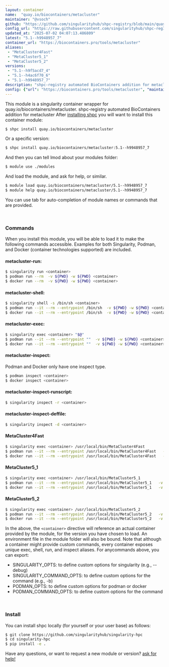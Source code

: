 ```yaml
---
layout: container
name:  "quay.io/biocontainers/metacluster"
maintainer: "@vsoch"
github: "https://github.com/singularityhub/shpc-registry/blob/main/quay.io/biocontainers/metacluster/container.yaml"
config_url: "https://raw.githubusercontent.com/singularityhub/shpc-registry/main/quay.io/biocontainers/metacluster/container.yaml"
updated_at: "2025-07-02 04:07:13.486809"
latest: "5.1--h9948957_7"
container_url: "https://biocontainers.pro/tools/metacluster"
aliases:
 - "MetaCluster4Fast"
 - "MetaCluster5_1"
 - "MetaCluster5_2"
versions:
 - "5.1--h9f5acd7_4"
 - "5.1--h4ac6f70_6"
 - "5.1--h9948957_7"
description: "shpc-registry automated BioContainers addition for metacluster"
config: {"url": "https://biocontainers.pro/tools/metacluster", "maintainer": "@vsoch", "description": "shpc-registry automated BioContainers addition for metacluster", "latest": {"5.1--h9948957_7": "sha256:3eb598a70c1f28bdb9dff0634c00f5b2b45ce063d7a4f615be7c11e188a83b93"}, "tags": {"5.1--h9f5acd7_4": "sha256:332254c868999fcb1ad8329f9f81e48fbe52e35ba76514c866e6351f1ef5fac0", "5.1--h4ac6f70_6": "sha256:e01c15f812b89a041aa16a10d93352c7a4b9f533918468a26cbfb0b8f21961a8", "5.1--h9948957_7": "sha256:3eb598a70c1f28bdb9dff0634c00f5b2b45ce063d7a4f615be7c11e188a83b93"}, "docker": "quay.io/biocontainers/metacluster", "aliases": {"MetaCluster4Fast": "/usr/local/bin/MetaCluster4Fast", "MetaCluster5_1": "/usr/local/bin/MetaCluster5_1", "MetaCluster5_2": "/usr/local/bin/MetaCluster5_2"}}
---
```


This module is a singularity container wrapper for quay.io/biocontainers/metacluster.
shpc-registry automated BioContainers addition for metacluster
After [installing shpc](#install) you will want to install this container module:


```bash
$ shpc install quay.io/biocontainers/metacluster
```

Or a specific version:

```bash
$ shpc install quay.io/biocontainers/metacluster:5.1--h9948957_7
```

And then you can tell lmod about your modules folder:

```bash
$ module use ./modules
```

And load the module, and ask for help, or similar.

```bash
$ module load quay.io/biocontainers/metacluster/5.1--h9948957_7
$ module help quay.io/biocontainers/metacluster/5.1--h9948957_7
```

You can use tab for auto-completion of module names or commands that are provided.

<br>

### Commands

When you install this module, you will be able to load it to make the following commands accessible.
Examples for both Singularity, Podman, and Docker (container technologies supported) are included.

#### metacluster-run:

```bash
$ singularity run <container>
$ podman run --rm  -v ${PWD} -w ${PWD} <container>
$ docker run --rm  -v ${PWD} -w ${PWD} <container>
```

#### metacluster-shell:

```bash
$ singularity shell -s /bin/sh <container>
$ podman run --it --rm --entrypoint /bin/sh  -v ${PWD} -w ${PWD} <container>
$ docker run --it --rm --entrypoint /bin/sh  -v ${PWD} -w ${PWD} <container>
```

#### metacluster-exec:

```bash
$ singularity exec <container> "$@"
$ podman run --it --rm --entrypoint ""  -v ${PWD} -w ${PWD} <container> "$@"
$ docker run --it --rm --entrypoint ""  -v ${PWD} -w ${PWD} <container> "$@"
```

#### metacluster-inspect:

Podman and Docker only have one inspect type.

```bash
$ podman inspect <container>
$ docker inspect <container>
```

#### metacluster-inspect-runscript:

```bash
$ singularity inspect -r <container>
```

#### metacluster-inspect-deffile:

```bash
$ singularity inspect -d <container>
```


#### MetaCluster4Fast

```bash
$ singularity exec <container> /usr/local/bin/MetaCluster4Fast
$ podman run --it --rm --entrypoint /usr/local/bin/MetaCluster4Fast   -v ${PWD} -w ${PWD} <container> -c " $@"
$ docker run --it --rm --entrypoint /usr/local/bin/MetaCluster4Fast   -v ${PWD} -w ${PWD} <container> -c " $@"
```


#### MetaCluster5_1

```bash
$ singularity exec <container> /usr/local/bin/MetaCluster5_1
$ podman run --it --rm --entrypoint /usr/local/bin/MetaCluster5_1   -v ${PWD} -w ${PWD} <container> -c " $@"
$ docker run --it --rm --entrypoint /usr/local/bin/MetaCluster5_1   -v ${PWD} -w ${PWD} <container> -c " $@"
```


#### MetaCluster5_2

```bash
$ singularity exec <container> /usr/local/bin/MetaCluster5_2
$ podman run --it --rm --entrypoint /usr/local/bin/MetaCluster5_2   -v ${PWD} -w ${PWD} <container> -c " $@"
$ docker run --it --rm --entrypoint /usr/local/bin/MetaCluster5_2   -v ${PWD} -w ${PWD} <container> -c " $@"
```



In the above, the `<container>` directive will reference an actual container provided
by the module, for the version you have chosen to load. An environment file in the
module folder will also be bound. Note that although a container
might provide custom commands, every container exposes unique exec, shell, run, and
inspect aliases. For anycommands above, you can export:

 - SINGULARITY_OPTS: to define custom options for singularity (e.g., --debug)
 - SINGULARITY_COMMAND_OPTS: to define custom options for the command (e.g., -b)
 - PODMAN_OPTS: to define custom options for podman or docker
 - PODMAN_COMMAND_OPTS: to define custom options for the command

<br>

### Install

You can install shpc locally (for yourself or your user base) as follows:

```bash
$ git clone https://github.com/singularityhub/singularity-hpc
$ cd singularity-hpc
$ pip install -e .
```

Have any questions, or want to request a new module or version? [ask for help!](https://github.com/singularityhub/singularity-hpc/issues)